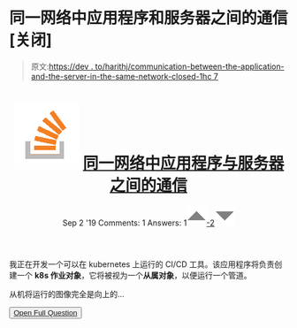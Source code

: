 # 同一网络中应用程序和服务器之间的通信[关闭]

> 原文:[https://dev . to/harithj/communication-between-the-application-and-the-server-in-the-same-network-closed-1hc 7](https://dev.to/harithj/communication-between-the-application-and-the-server-in-the-same-network-closed-1hc7)

<header>

# ![](img/01c67cd39e9a8e551fcb75e1091225e9.png) [同一网络中应用程序与服务器之间的通信](https://stackoverflow.com/questions/57757892/communication-between-the-application-and-the-server-in-the-same-network)

Sep 2 '19 Comments: 1 Answers: 1[![](img/e3f0373ec76330150a340eacd410b600.png)-2![](img/f7bb704c8c93dfae05d2b57012ed2754.png)](https://stackoverflow.com/questions/57757892/communication-between-the-application-and-the-server-in-the-same-network) </header>

我正在开发一个可以在 kubernetes 上运行的 CI/CD 工具。该应用程序将负责创建一个 **k8s 作业对象**，它将被视为一个**从属对象**，以便运行一个管道。

从机将运行的图像完全是向上的…

<button class="ltag__stackexchange--btn" type="button">[Open Full Question](https://stackoverflow.com/questions/57757892/communication-between-the-application-and-the-server-in-the-same-network)</button>